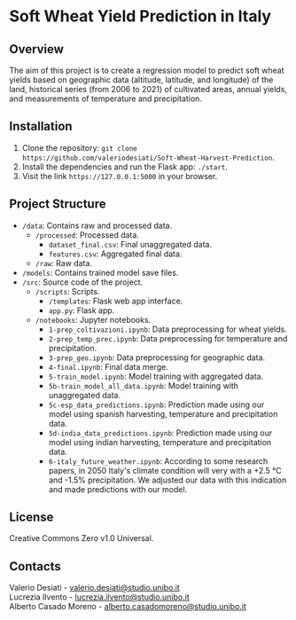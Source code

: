# Soft Wheat Yield Prediction in Italy

## Overview

The aim of this project is to create a regression model to predict soft wheat yields based on geographic data (altitude, latitude, and longitude) of the land, historical series (from 2006 to 2021) of cultivated areas, annual yields, and measurements of temperature and precipitation.

## Installation

1. Clone the repository: `git clone https://github.com/valeriodesiati/Soft-Wheat-Harvest-Prediction`.
2. Install the dependencies and run the Flask app: `./start`.
3. Visit the link `https://127.0.0.1:5000` in your browser.

## Project Structure

- `/data`: Contains raw and processed data.
  - `/processed`: Processed data.
    - `dataset_final.csv`: Final unaggregated data.
    - `features.csv`: Aggregated final data.
  - `/raw`: Raw data.
- `/models`: Contains trained model save files.
- `/src`: Source code of the project.
  - `/scripts`: Scripts.
    - `/templates`: Flask web app interface.
    - `app.py`: Flask app.
  - `/notebooks`: Jupyter notebooks.
    - `1-prep_coltivazioni.ipynb`: Data preprocessing for wheat yields.
    - `2-prep_temp_prec.ipynb`: Data preprocessing for temperature and precipitation.
    - `3-prep_geo.ipynb`: Data preprocessing for geographic data.
    - `4-final.ipynb`: Final data merge.
    - `5-train_model.ipynb`: Model training with aggregated data.
    - `5b-train_model_all_data.ipynb`: Model training with unaggregated data.
    - `5c-esp_data_predictions.ipynb`: Prediction made using our model using spanish harvesting, temperature and precipitation data.
    - `5d-india_data_predictions.ipynb`: Prediction made using our model using indian harvesting, temperature and precipitation data.
    - `6-italy_future_weather.ipynb`: According to some research papers, in 2050 Italy's climate condition will very with a +2.5 °C and -1.5% precipitation. We adjusted our data with this indication and made predictions with our model.

## License

Creative Commons Zero v1.0 Universal.

## Contacts

Valerio Desiati - <valerio.desiati@studio.unibo.it> \
Lucrezia Ilvento - <lucrezia.ilvento@studio.unibo.it> \
Alberto Casado Moreno - <alberto.casadomoreno@studio.unibo.it>
